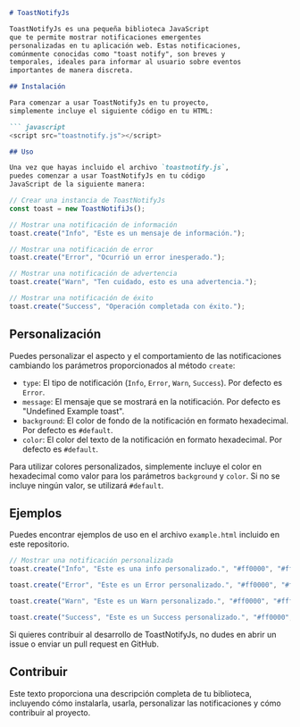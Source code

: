 ```markdown
# ToastNotifyJs

ToastNotifyJs es una pequeña biblioteca JavaScript
que te permite mostrar notificaciones emergentes
personalizadas en tu aplicación web. Estas notificaciones,
comúnmente conocidas como "toast notify", son breves y
temporales, ideales para informar al usuario sobre eventos
importantes de manera discreta.

## Instalación

Para comenzar a usar ToastNotifyJs en tu proyecto,
simplemente incluye el siguiente código en tu HTML:

``` javascript
<script src="toastnotify.js"></script>
```
```markdown
## Uso

Una vez que hayas incluido el archivo `toastnotify.js`,
puedes comenzar a usar ToastNotifyJs en tu código
JavaScript de la siguiente manera:
```
```javascript
// Crear una instancia de ToastNotifyJs
const toast = new ToastNotifiJs();

// Mostrar una notificación de información
toast.create("Info", "Este es un mensaje de información.");

// Mostrar una notificación de error
toast.create("Error", "Ocurrió un error inesperado.");

// Mostrar una notificación de advertencia
toast.create("Warn", "Ten cuidado, esto es una advertencia.");

// Mostrar una notificación de éxito
toast.create("Success", "Operación completada con éxito.");
```

## Personalización

Puedes personalizar el aspecto y el comportamiento de las notificaciones cambiando los parámetros proporcionados al método `create`:

- `type`: El tipo de notificación (`Info`, `Error`, `Warn`, `Success`). Por defecto es `Error`.
- `message`: El mensaje que se mostrará en la notificación. Por defecto es "Undefined Example toast".
- `background`: El color de fondo de la notificación en formato hexadecimal. Por defecto es `#default`.
- `color`: El color del texto de la notificación en formato hexadecimal. Por defecto es `#default`.

Para utilizar colores personalizados, simplemente incluye el color en hexadecimal como valor para los parámetros `background` y `color`. Si no se incluye ningún valor, se utilizará `#default`.

## Ejemplos

Puedes encontrar ejemplos de uso en el archivo `example.html` incluido en este repositorio.

```javascript
// Mostrar una notificación personalizada
toast.create("Info", "Este es una info personalizado.", "#ff0000", "#ffffff");

toast.create("Error", "Este es un Error personalizado.", "#ff0000", "#ffffff");

toast.create("Warn", "Este es un Warn personalizado.", "#ff0000", "#ffffff");

toast.create("Success", "Este es un Success personalizado.", "#ff0000", "#ffffff");

```
Si quieres contribuir al desarrollo de ToastNotifyJs, no dudes en abrir un issue o enviar un pull request en GitHub.

## Contribuir

Este texto proporciona una descripción completa de tu biblioteca, incluyendo cómo instalarla, usarla, personalizar las notificaciones y cómo contribuir al proyecto.
